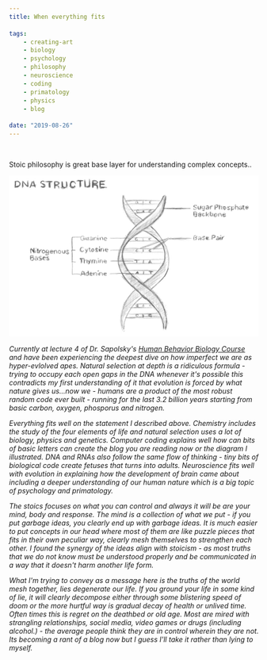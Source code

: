 ```yaml
---
title: When everything fits

tags:
    - creating-art
    - biology
    - psychology
    - philosophy
    - neuroscience
    - coding
    - primatology
    - physics
    - blog

date: "2019-08-26"
---
```

<br/>

Stoic philosophy is great base layer for understanding complex concepts..

![dna](dna1.jpg)
<br/>

*Currently at lecture 4 of Dr. Sapolsky's [Human Behavior Biology Course](https://www.youtube.com/playlist?list=PLpXaCv0b7h12LpVunZ361VfCBQSwi_2e8) and have been experiencing the deepest dive on how imperfect we are as hyper-evlolved apes. Natural selection at depth is a ridiculous formula - trying to occupy each open gaps in the DNA whenever it's possible this contradicts my first understanding of it that evolution is forced by what nature gives us...now we - humans are a product of the most robust random code ever built - running for the last 3.2 billion years starting from basic carbon, oxygen, phosporus and nitrogen.*

*Everything fits well on the statement I described above. Chemistry includes the study of the four elements of life and natural selection uses a lot of biology, physics and genetics. Computer coding explains well how can bits of basic letters can create the blog you are reading now or the diagram I illustrated. DNA and RNAs also follow the same flow of thinking - tiny bits of biological code create fetuses that turns into adults. Neuroscience fits well with evolution in explaining how the development of brain came about including a deeper understanding of our human nature which is a big topic of psychology and primatology.*

*The stoics focuses on what you can control and always it will be are your mind, body and response. The mind is a collection of what we put - if you put garbage ideas, you clearly end up with garbage ideas. It is much easier to put concepts in our head where most of them are like puzzle pieces that fits in their own peculiar way, clearly mesh themselves to strengthen each other. I found the synergy of the ideas align with stoicism - as most truths that we do not know must be understood properly and be communicated in a way that it doesn't harm another life form.*

*What I'm trying to convey as a message here is the truths of the world mesh together, lies degenerate our life. If you ground your life in some kind of lie, it will clearly decompose either through some blistering speed of doom or the more hurtful way is gradual decay of health or unlived time. Often times this is regret on the deathbed or old age. Most are mired with strangling relationships, social media, video games or drugs (including alcohol.) - the average people think they are in control wherein they are not. Its becoming a rant of a blog now but I guess I'll take it rather than lying to myself.*